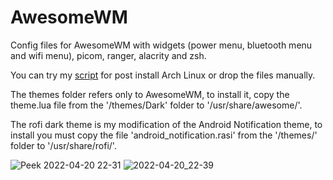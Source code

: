 # AwesomeWM

Config files for AwesomeWM with widgets (power menu, bluetooth menu and wifi menu), picom, ranger, alacrity and zsh.

You can try my [script](https://github.com/rarorza/script) for post install Arch Linux or drop the files manually.

The themes folder refers only to AwesomeWM, to install it, copy the theme.lua file from the '/themes/Dark' folder to '/usr/share/awesome/'.

The rofi dark theme is my modification of the Android Notification theme, to install you must copy the file 'android_notification.rasi' from the '/themes/' folder to '/usr/share/rofi/'.

![Peek 2022-04-20 22-31](https://user-images.githubusercontent.com/79066006/164353871-3b55c148-29c2-48d4-b037-a9e5fad3e854.gif)
![2022-04-20_22-39](https://user-images.githubusercontent.com/79066006/164354744-df672baa-70e6-4414-b663-27ee32ad0dbf.png)
